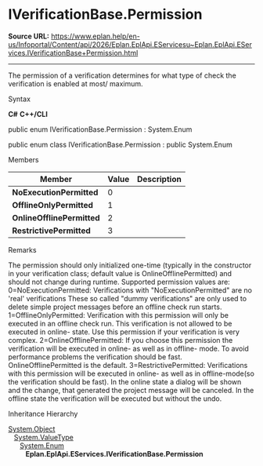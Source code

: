 # IVerificationBase.Permission

**Source URL:** https://www.eplan.help/en-us/Infoportal/Content/api/2026/Eplan.EplApi.EServicesu~Eplan.EplApi.EServices.IVerificationBase+Permission.html

---

The permission of a verification determines for what type of check the verification is enabled at most/ maximum.

Syntax

**C#**
**C++/CLI**


public enum IVerificationBase.Permission : System.Enum

public enum class IVerificationBase.Permission : public System.Enum


Members

| Member | Value | Description |
| --- | --- | --- |
| **NoExecutionPermitted** | 0 |  |
| **OfflineOnlyPermitted** | 1 |  |
| **OnlineOfflinePermitted** | 2 |  |
| **RestrictivePermitted** | 3 |  |

Remarks

The permission should only initialized one-time (typically in the constructor in your verification class; default value is OnlineOfflinePermitted) and should not change during runtime. Supported permission values are: 0=NoExecutionPermitted: Verifications with "NoExecutionPermitted" are no 'real' verifications These so called "dummy verifications" are only used to delete simple project messages before an offline check run starts. 1=OfflineOnlyPermitted: Verification with this permission will only be executed in an offline check run. This verification is not allowed to be executed in online- state. Use this permission if your verification is very complex. 2=OnlineOfflinePermitted: If you choose this permission the verification will be executed in online- as well as in offline- mode. To avoid performance problems the verification should be fast. OnlineOfflinePermitted is the default. 3=RestrictivePermitted: Verifications with this permission will be executed in online- as well as in offline-mode(so the verification should be fast). In the online state a dialog will be shown and the change, that generated the project message will be canceled. In the offline state the verification will be executed but without the undo.

Inheritance Hierarchy

[System.Object](#)  
   [System.ValueType](#)  
      [System.Enum](#)  
         **Eplan.EplApi.EServices.IVerificationBase.Permission**
